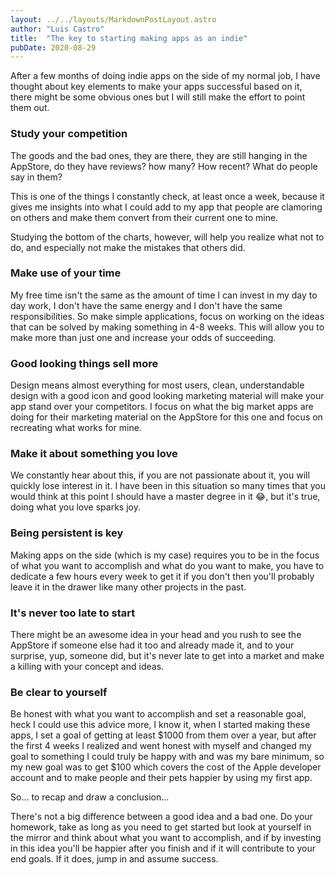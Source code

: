 ```yaml
---
layout: ../../layouts/MarkdownPostLayout.astro
author: "Luis Castro"
title:  "The key to starting making apps as an indie"
pubDate: 2020-08-29
---
```


After a few months of doing indie apps on the side of my normal job, I have thought about key elements to make your apps successful based on it, there might be some obvious ones but I will still make the effort to point them out.

### Study your competition

The goods and the bad ones, they are there, they are still hanging in the AppStore, do they have reviews? how many? How recent? What do people say in them?

This is one of the things I constantly check, at least once a week, because it gives me insights into what I could add to my app that people are clamoring on others and make them convert from their current one to mine.

Studying the bottom of the charts, however, will help you realize what not to do, and especially not make the mistakes that others did.

### Make use of your time

My free time isn't the same as the amount of time I can invest in my day to day work, I don't have the same energy and I don't have the same responsibilities. So make simple applications, focus on working on the ideas that can be solved by making something in 4-8 weeks. This will allow you to make more than just one and increase your odds of succeeding.

### Good looking things sell more

Design means almost everything for most users, clean, understandable design with a good icon and good looking marketing material will make your app stand over your competitors. I focus on what the big market apps are doing for their marketing material on the AppStore for this one and focus on recreating what works for mine.

### Make it about something you love

We constantly hear about this, if you are not passionate about it, you will quickly lose interest in it. I have been in this situation so many times that you would think at this point I should have a master degree in it 😂, but it's true, doing what you love sparks joy.

### Being persistent is key

Making apps on the side (which is my case) requires you to be in the focus of what you want to accomplish and what do you want to make, you have to dedicate a few hours every week to get it if you don't then you'll probably leave it in the drawer like many other projects in the past.

### It's never too late to start

There might be an awesome idea in your head and you rush to see the AppStore if someone else had it too and already made it, and to your surprise, yup, someone did, but it's never late to get into a market and make a killing with your concept and ideas.

### Be clear to yourself

Be honest with what you want to accomplish and set a reasonable goal, heck I could use this advice more, I know it, when I started making these apps, I set a goal of getting at least $1000 from them over a year, but after the first 4 weeks I realized and went honest with myself and changed my goal to something I could truly be happy with and was my bare minimum, so my new goal was to get $100 which covers the cost of the Apple developer account and to make people and their pets happier by using my first app.

So... to recap and draw a conclusion...

There's not a big difference between a good idea and a bad one. Do your homework, take as long as you need to get started but look at yourself in the mirror and think about what you want to accomplish, and if by investing in this idea you'll be happier after you finish and if it will contribute to your end goals. If it does, jump in and assume success.
